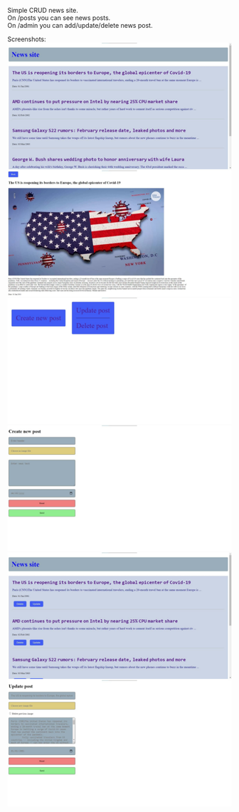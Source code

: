 Simple CRUD news site.<br>
On /posts you can see news posts.<br>
On /admin you can add/update/delete news post.<br>

Screenshots:<br>
![](screenshots/1.jpg)
![](screenshots/2.jpg)
![](screenshots/3.jpg)
![](screenshots/4.jpg)
![](screenshots/5.jpg)
![](screenshots/6.jpg)